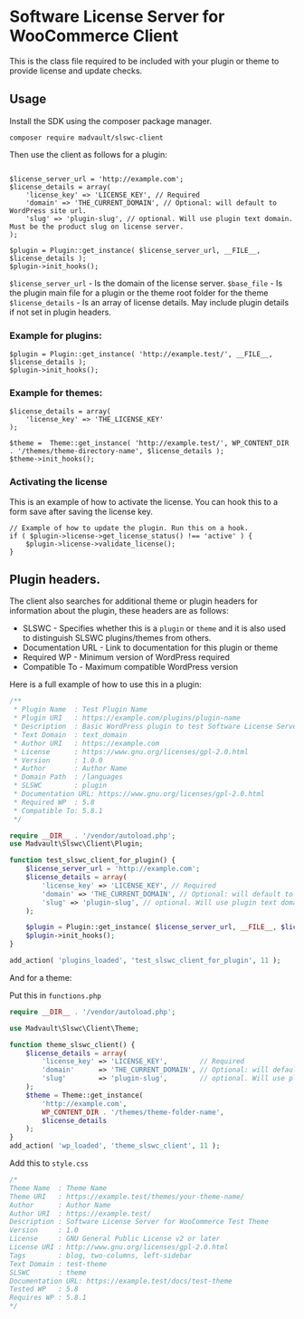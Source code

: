 # Software License Server for WooCommerce Client 

This is the class file required to be included with your plugin or theme to provide license and update checks. 

## Usage

Install the SDK using the composer package manager.

`composer require madvault/slswc-client`

Then use the client as follows for a plugin:


```require __DIR__ . 'vendor/autoload.php';

$license_server_url = 'http://example.com';
$license_details = array(
    'license_key' => 'LICENSE_KEY', // Required
    'domain' => 'THE_CURRENT_DOMAIN', // Optional: will default to WordPress site url.
    'slug' => 'plugin-slug', // optional. Will use plugin text domain. Must be the product slug on license server.
);

$plugin = Plugin::get_instance( $license_server_url, __FILE__, $license_details );
$plugin->init_hooks();
```

`$license_server_url` - Is the domain of the license server.
`$base_file` - Is the plugin main file for a plugin or the theme root folder for the theme
`$license_details` - Is an array of license details. May include plugin details if not set in plugin headers.

### Example for plugins:
```
$plugin = Plugin::get_instance( 'http://example.test/', __FILE__, $license_details );
$plugin->init_hooks();
```

### Example for themes:
```
$license_details = array(
    'license_key' => 'THE_LICENSE_KEY'
);

$theme =  Theme::get_instance( 'http://example.test/', WP_CONTENT_DIR . '/themes/theme-directory-name', $license_details );
$theme->init_hooks();
```

### Activating the license

This is an example of how to activate the license. You can hook this to a form save after saving the license key.

```
// Example of how to update the plugin. Run this on a hook.
if ( $plugin->license->get_license_status() !== 'active' ) {
	$plugin->license->validate_license();
}
```

## Plugin headers.

The client also searches for additional theme or plugin headers for information about the plugin, these headers are as follows:

* SLSWC - Specifies whether this is a `plugin` or `theme` and it is also used to distinguish SLSWC plugins/themes from others.
* Documentation URL - Link to documentation for this plugin or theme
* Required WP - Minimum version of WordPress required
* Compatible To - Maximum compatible WordPress version

Here is a full example of how to use this in a plugin:

```php
/**
 * Plugin Name  : Test Plugin Name
 * Plugin URI   : https://example.com/plugins/plugin-name
 * Description  : Basic WordPress plugin to test Software License Server for WooCommerce
 * Text Domain  : text_domain
 * Author URI   : https://example.com
 * License      : https://www.gnu.org/licenses/gpl-2.0.html
 * Version      : 1.0.0
 * Author       : Author Name
 * Domain Path  : /languages
 * SLSWC        : plugin
 * Documentation URL: https://www.gnu.org/licenses/gpl-2.0.html
 * Required WP  : 5.8
 * Compatible To: 5.8.1
 */

require __DIR__ . '/vendor/autoload.php';
use Madvault\Slswc\Client\Plugin;

function test_slswc_client_for_plugin() {
    $license_server_url = 'http://example.com';
    $license_details = array(
        'license_key' => 'LICENSE_KEY', // Required
        'domain' => 'THE_CURRENT_DOMAIN', // Optional: will default to WordPress site url.
        'slug' => 'plugin-slug', // optional. Will use plugin text domain. Must be the product slug on license server.
    );

    $plugin = Plugin::get_instance( $license_server_url, __FILE__, $license_details );
    $plugin->init_hooks();
}

add_action( 'plugins_loaded', 'test_slswc_client_for_plugin', 11 );
```

And for a theme:

Put this in `functions.php`
```php
require __DIR__ . '/vendor/autoload.php';

use Madvault\Slswc\Client\Theme;

function theme_slswc_client() {
    $license_details = array(
        'license_key' => 'LICENSE_KEY',        // Required
        'domain'      => 'THE_CURRENT_DOMAIN', // Optional: will default to WordPress site url.
        'slug'        => 'plugin-slug',        // optional. Will use plugin text domain. Must be the product slug on license server.
    );
    $theme = Theme::get_instance(
        'http://example.com',
        WP_CONTENT_DIR . '/themes/theme-folder-name',
        $license_details
    );
}
add_action( 'wp_loaded', 'theme_slswc_client', 11 );
```

Add this to `style.css`

```php
/*
Theme Name  : Theme Name
Theme URI   : https://example.test/themes/your-theme-name/
Author      : Author Name
Author URI  : https://example.test/
Description : Software License Server for WooCommerce Test Theme
Version     : 1.0
License     : GNU General Public License v2 or later
License URI : http://www.gnu.org/licenses/gpl-2.0.html
Tags        : blog, two-columns, left-sidebar
Text Domain : test-theme
SLSWC       : theme
Documentation URL: https://example.test/docs/test-theme
Tested WP   : 5.8
Requires WP : 5.8.1
*/
```

